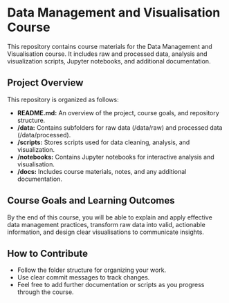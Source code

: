# Data Management and Visualisation Course

This repository contains course materials for the Data Management and Visualisation course. It includes raw and processed data, analysis and visualization scripts, Jupyter notebooks, and additional documentation.

## Project Overview
This repository is organized as follows:
- **README.md:** An overview of the project, course goals, and repository structure.
- **/data:** Contains subfolders for raw data (/data/raw) and processed data (/data/processed).
- **/scripts:** Stores scripts used for data cleaning, analysis, and visualization.
- **/notebooks:** Contains Jupyter notebooks for interactive analysis and visualisation.
- **/docs:** Includes course materials, notes, and any additional documentation.

## Course Goals and Learning Outcomes
By the end of this course, you will be able to explain and apply effective data management practices, transform raw data into valid, actionable information, and design clear visualisations to communicate insights.

## How to Contribute
- Follow the folder structure for organizing your work.
- Use clear commit messages to track changes.
- Feel free to add further documentation or scripts as you progress through the course.